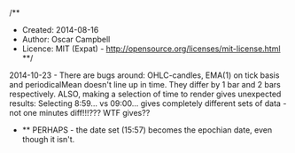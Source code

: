 /**
* Created:  2014-08-16
* Author:   Oscar Campbell
* Licence:  MIT (Expat) - http://opensource.org/licenses/mit-license.html
**/


2014-10-23 - There are bugs around: OHLC-candles, EMA(1) on tick basis and
 periodicalMean doesn't line up in time. They differ by 1 bar and 2 bars
 respectively. ALSO, making a selection of time to render gives unexpected
 results: Selecting 8:59... vs 09:00... gives completely different sets of
 data - not one minutes diff!!!??? WTF gives??


 - ** PERHAPS - the date set (15:57) becomes the epochian date, even though it
 isn't.



